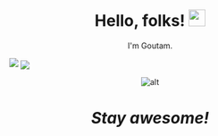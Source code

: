 <h1 align='center'> Hello, folks! <img src="https://raw.githubusercontent.com/MartinHeinz/MartinHeinz/master/wave.gif" width="30px"></h1>


<p align='center'>
I'm Goutam.
</p>
<img src="https://github-readme-stats.vercel.app/api?username=Supratim-Barai&&show_icons=true&text_color=ffffff&theme=synthwave&icon_color=E5566D&hide=contribs ">
<img align="center" src="https://github-readme-stats.vercel.app/api/top-langs/?username=Supratim-Barai&theme=synthwave&text_color=ffffff&hide=CSS,SCSS" />
<p align='center'>
  <img align="center" src="https://github-readme-streak-stats.herokuapp.com/?user=goutam-das&text_color=ffffff&theme=synthwave&icon_color=E5566D" alt="alt" />
</p>

<h1 align='center'><i>Stay awesome!</i></h1>
